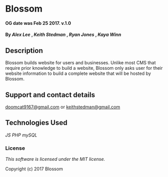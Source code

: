 
# Blossom

#### OG date was Feb 25 2017. v.1.0

#### By _Alex Lee_ , _Keith Stedman_ , _Ryan Jones_ , _Kaya Winn_

## Description

Blossom builds website for users and businesses. Unlike most CMS that require prior knowledge to build a website, Blossom only asks user for their website information to build a complete website that will be hosted by Blossom.

## Support and contact details

doomcat9167@gmail.com or keithstedman@gmail.com

## Technologies Used

_JS_
_PHP_
_mySQL_

### License

*This software is licensed under the MIT license.*

Copyright (c) 2017 Blossom
